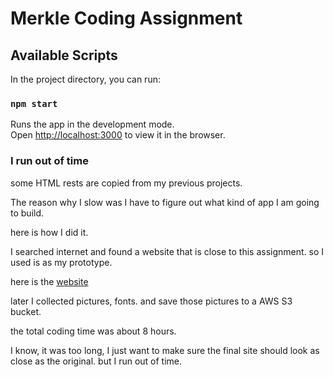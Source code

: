 # Merkle Coding Assignment

## Available Scripts

In the project directory, you can run:

### `npm start`

Runs the app in the development mode.\
Open [http://localhost:3000](http://localhost:3000) to view it in the browser.

### I run out of time

some HTML rests are copied from my previous projects.

The reason why I slow was I have to figure out what kind of app I am going to build.

here is how I did it.

I searched internet and found a website that is close to this assignment.
so I used is as my prototype.

here is the [website](https://new.axilthemes.com/demo/template/papr/home-4.html)

later I collected pictures, fonts. and save those pictures to a AWS S3
bucket.

the total coding time was about 8 hours.

I know, it was too long, I just
want to make sure the final site should look as close as the original.
but I run out of time.
